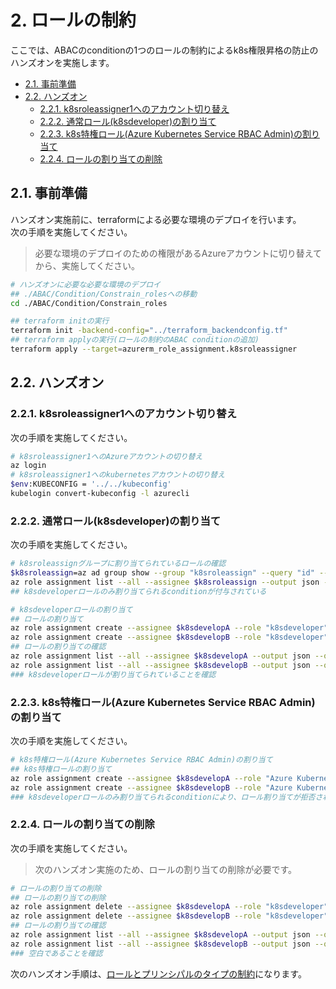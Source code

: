 # 2. ロールの制約
ここでは、ABACのconditionの1つのロールの制約によるk8s権限昇格の防止のハンズオンを実施します。
  - [2.1. 事前準備](#21-事前準備)
  - [2.2. ハンズオン](#22-ハンズオン)
    - [2.2.1. k8sroleassigner1へのアカウント切り替え](#221-k8sroleassigner1へのアカウント切り替え)
    - [2.2.2. 通常ロール(k8sdeveloper)の割り当て](#222-通常ロールk8sdeveloperの割り当て)
    - [2.2.3. k8s特権ロール(Azure Kubernetes Service RBAC Admin)の割り当て](#223-k8s特権ロールazure-kubernetes-service-rbac-adminの割り当て)
    - [2.2.4. ロールの割り当ての削除](#224-ロールの割り当ての削除)


## 2.1. 事前準備
ハンズオン実施前に、terraformによる必要な環境のデプロイを行います。<br>
次の手順を実施してください。
> 必要な環境のデプロイのための権限があるAzureアカウントに切り替えてから、実施してください。
```bash
# ハンズオンに必要な必要な環境のデプロイ
## ./ABAC/Condition/Constrain_rolesへの移動
cd ./ABAC/Condition/Constrain_roles

## terraform initの実行
terraform init -backend-config="../terraform_backendconfig.tf"
## terraform applyの実行(ロールの制約のABAC conditionの追加)
terraform apply --target=azurerm_role_assignment.k8sroleassigner

```

## 2.2. ハンズオン
### 2.2.1. k8sroleassigner1へのアカウント切り替え
次の手順を実施してください。
```bash
# k8sroleassigner1へのAzureアカウントの切り替え
az login
# k8sroleassigner1へのkubernetesアカウントの切り替え
$env:KUBECONFIG = '../../kubeconfig'
kubelogin convert-kubeconfig -l azurecli
```
### 2.2.2. 通常ロール(k8sdeveloper)の割り当て
次の手順を実施してください。
```bash
# k8sroleassignグループに割り当てられているロールの確認
$k8sroleassign=az ad group show --group "k8sroleassign" --query "id" --output tsv
az role assignment list --all --assignee $k8sroleassign --output json --query '[?contains(roleDefinitionName,`k8sroleassigner`)].{principalName:principalName, roleDefinitionName:roleDefinitionName, scope:scope, condition:condition}'
## k8sdeveloperロールのみ割り当てられるconditionが付与されている

# k8sdeveloperロールの割り当て
## ロールの割り当て
az role assignment create --assignee $k8sdevelopA --role "k8sdeveloper" --scope "${aksclusterid}/namespaces/${k8sdevelopAns}"
az role assignment create --assignee $k8sdevelopB --role "k8sdeveloper" --scope "${aksclusterid}/namespaces/${k8sdevelopBns}"
## ロールの割り当ての確認
az role assignment list --all --assignee $k8sdevelopA --output json --query '[].{principalName:principalName, roleDefinitionName:roleDefinitionName, scope:scope}'
az role assignment list --all --assignee $k8sdevelopB --output json --query '[].{principalName:principalName, roleDefinitionName:roleDefinitionName, scope:scope}'
### k8sdeveloperロールが割り当てられていることを確認
```
### 2.2.3. k8s特権ロール(Azure Kubernetes Service RBAC Admin)の割り当て
次の手順を実施してください。
```bash
# k8s特権ロール(Azure Kubernetes Service RBAC Admin)の割り当て
## k8s特権ロールの割り当て
az role assignment create --assignee $k8sdevelopA --role "Azure Kubernetes Service RBAC Admin" --scope "${aksclusterid}/namespaces/${k8sdevelopAns}"
az role assignment create --assignee $k8sdevelopB --role "Azure Kubernetes Service RBAC Admin" --scope "${aksclusterid}/namespaces/${k8sdevelopBns}"
### k8sdeveloperロールのみ割り当てられるconditionにより、ロール割り当てが拒否される
```

### 2.2.4. ロールの割り当ての削除
次の手順を実施してください。
> 次のハンズオン実施のため、ロールの割り当ての削除が必要です。
```bash
# ロールの割り当ての削除
## ロールの割り当ての削除
az role assignment delete --assignee $k8sdevelopA --role "k8sdeveloper" --scope "${aksclusterid}/namespaces/${k8sdevelopAns}"
az role assignment delete --assignee $k8sdevelopB --role "k8sdeveloper" --scope "${aksclusterid}/namespaces/${k8sdevelopBns}"
## ロールの割り当ての確認
az role assignment list --all --assignee $k8sdevelopA --output json --query '[].{principalName:principalName, roleDefinitionName:roleDefinitionName, scope:scope}'
az role assignment list --all --assignee $k8sdevelopB --output json --query '[].{principalName:principalName, roleDefinitionName:roleDefinitionName, scope:scope}'
### 空白であることを確認
```

次のハンズオン手順は、[ロールとプリンシパルのタイプの制約](./ロールとプリンシパルのタイプの制約.md)になります。